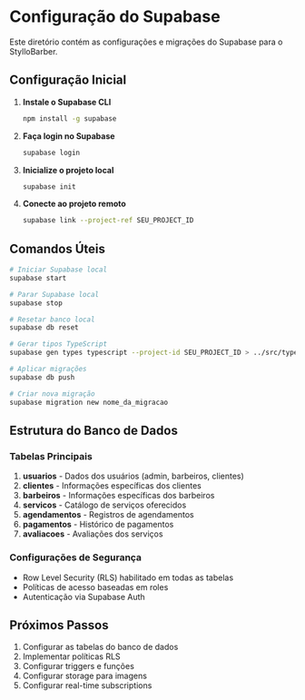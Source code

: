 # Configuração do Supabase

Este diretório contém as configurações e migrações do Supabase para o StylloBarber.

## Configuração Inicial

1. **Instale o Supabase CLI**
   ```bash
   npm install -g supabase
   ```

2. **Faça login no Supabase**
   ```bash
   supabase login
   ```

3. **Inicialize o projeto local**
   ```bash
   supabase init
   ```

4. **Conecte ao projeto remoto**
   ```bash
   supabase link --project-ref SEU_PROJECT_ID
   ```

## Comandos Úteis

```bash
# Iniciar Supabase local
supabase start

# Parar Supabase local  
supabase stop

# Resetar banco local
supabase db reset

# Gerar tipos TypeScript
supabase gen types typescript --project-id SEU_PROJECT_ID > ../src/types/database.ts

# Aplicar migrações
supabase db push

# Criar nova migração
supabase migration new nome_da_migracao
```

## Estrutura do Banco de Dados

### Tabelas Principais

1. **usuarios** - Dados dos usuários (admin, barbeiros, clientes)
2. **clientes** - Informações específicas dos clientes
3. **barbeiros** - Informações específicas dos barbeiros
4. **servicos** - Catálogo de serviços oferecidos
5. **agendamentos** - Registros de agendamentos
6. **pagamentos** - Histórico de pagamentos
7. **avaliacoes** - Avaliações dos serviços

### Configurações de Segurança

- Row Level Security (RLS) habilitado em todas as tabelas
- Políticas de acesso baseadas em roles
- Autenticação via Supabase Auth

## Próximos Passos

1. Configurar as tabelas do banco de dados
2. Implementar políticas RLS
3. Configurar triggers e funções
4. Configurar storage para imagens
5. Configurar real-time subscriptions